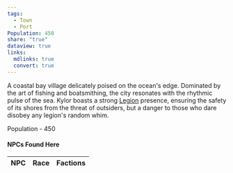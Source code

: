 ```yaml
---
tags:
  - Town
  - Port
Population: 450
share: "true"
dataview: true
links:
  mdlinks: true
  convert: true
---
```


A coastal bay village delicately poised on the ocean's edge. Dominated by the art of fishing and boatsmithing, the city resonates with the rhythmic pulse of the sea. Kylor boasts a strong [Legion](../../../Peoples-&%20Factions/The%20Aegis%20Legion/The-Aegis-Legion.md) presence, ensuring the safety of its shores from the threat of outsiders, but a danger to those who dare disobey any legion's random whim.

Population - 450

#### NPCs Found Here
| NPC | Race | Factions |
| --- | ---- | -------- |
